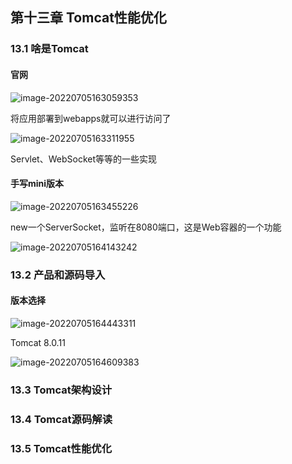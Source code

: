## 第十三章 Tomcat性能优化

### 13.1 啥是Tomcat



#### 官网

![image-20220705163059353](https://typora-38282696.oss-cn-shanghai.aliyuncs.com/tsimage-20220705163059353.png)

将应用部署到webapps就可以进行访问了

![image-20220705163311955](https://typora-38282696.oss-cn-shanghai.aliyuncs.com/tsimage-20220705163311955.png)

Servlet、WebSocket等等的一些实现

#### 手写mini版本

![image-20220705163455226](https://typora-38282696.oss-cn-shanghai.aliyuncs.com/tsimage-20220705163455226.png)

new一个ServerSocket，监听在8080端口，这是Web容器的一个功能

![image-20220705164143242](https://typora-38282696.oss-cn-shanghai.aliyuncs.com/tsimage-20220705164143242.png)

### 13.2 产品和源码导入

#### 版本选择

![image-20220705164443311](https://typora-38282696.oss-cn-shanghai.aliyuncs.com/tsimage-20220705164443311.png)

Tomcat 8.0.11

![image-20220705164609383](https://typora-38282696.oss-cn-shanghai.aliyuncs.com/tsimage-20220705164609383.png)



















































### 13.3 Tomcat架构设计

### 13.4 Tomcat源码解读

### 13.5 Tomcat性能优化

